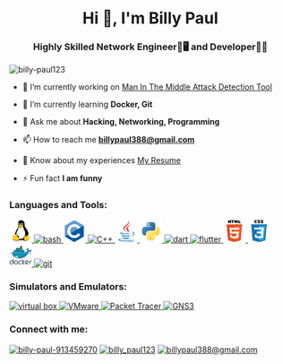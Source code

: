 <h1 align="center">Hi 👋, I'm Billy Paul</h1>
<h3 align="center">Highly Skilled Network Engineer🔌🖥️ and Developer👨‍💻</h3>

<p align="left"> <img src="https://komarev.com/ghpvc/?username=billy-paul123&label=Profile%20views&color=0e75b6&style=flat" alt="billy-paul123" /> </p>
<!--
<p align="left"> <a href="https://github.com/ryo-ma/github-profile-trophy"><img src="https://github-profile-trophy.vercel.app/?username=billy-paul123" alt="billy-paul123" /></a> </p>
-->

- 🔭 I’m currently working on [Man In The Middle Attack Detection Tool](https://github.com/billy-paul1234/arp-kill)

- 🌱 I’m currently learning **Docker, Git**

- 💬 Ask me about **Hacking, Networking, Programming**

- 📫 How to reach me **billypaul388@gmail.com**

- 📄 Know about my experiences [My Resume](https://billypaul.tiiny.site/)

- ⚡ Fun fact **I am funny**

<h3 align="left">Languages and Tools:</h3>
<p align="left"> 
 <a href="https://www.linux.org/" target="_blank" rel="noreferrer"> <img src="https://raw.githubusercontent.com/devicons/devicon/master/icons/linux/linux-original.svg" alt="linux" width="40" height="40"/> </a> 
 <a href="https://www.gnu.org/software/bash/" target="_blank" rel="noreferrer"> <img src="https://github.com/billy-paul1234/billy-paul1234/assets/137751689/681a4e8a-70c6-4e5e-a18e-c03287389838" alt="bash" width="40" height="40"/> </a> <a href="https://www.cprogramming.com/" target="_blank" rel="noreferrer"> <img src="https://raw.githubusercontent.com/devicons/devicon/master/icons/c/c-original.svg" alt="c" width="40" height="40"/> </a>
  <a href="https://en.wikipedia.org/wiki/C%2B%2B" target="_blank" rel="noreferrer"> <img src="https://github.com/billy-paul1234/billy-paul1234/assets/137751689/0d836366-0f0e-48c0-bb15-967565a22ea7" alt="C++" width="40" height="40"/> </a>
  <a href="https://www.java.com" target="_blank" rel="noreferrer"> <img src="https://raw.githubusercontent.com/devicons/devicon/master/icons/java/java-original.svg" alt="java" width="40" height="40"/> </a>
  <a href="https://www.python.org" target="_blank" rel="noreferrer"> <img src="https://raw.githubusercontent.com/devicons/devicon/master/icons/python/python-original.svg" alt="python" width="40" height="40"/> </a> 
  <a href="https://en.wikipedia.org/wiki/Dart_(programming_language)" target="_blank" rel="noreferrer"> <img src="https://github.com/billy-paul1234/billy-paul1234/assets/137751689/bee67c42-f02e-4778-8d10-c0923db968fb" alt="dart" width="40" height="40"/> </a>
 <a href="https://en.wikipedia.org/wiki/Flutter_(software)" target="_blank" rel="noreferrer"> <img src="https://github.com/billy-paul1234/billy-paul1234/assets/137751689/18262145-382b-4dcc-98f9-28e155f4caa2" alt="flutter" width="40" height="40"/> </a>
 <a href="https://www.w3.org/html/" target="_blank" rel="noreferrer"> <img src="https://raw.githubusercontent.com/devicons/devicon/master/icons/html5/html5-original-wordmark.svg" alt="html5" width="40" height="40"/> </a> 
 <a href="https://www.w3schools.com/css/" target="_blank" rel="noreferrer"> <img src="https://raw.githubusercontent.com/devicons/devicon/master/icons/css3/css3-original-wordmark.svg" alt="css3" width="40" height="40"/> </a> <a href="https://www.docker.com/" target="_blank" rel="noreferrer"> <img src="https://raw.githubusercontent.com/devicons/devicon/master/icons/docker/docker-original-wordmark.svg" alt="docker" width="40" height="40"/> </a> <a href="https://git-scm.com/" target="_blank" rel="noreferrer"> <img src="https://www.vectorlogo.zone/logos/git-scm/git-scm-icon.svg" alt="git" width="40" height="40"/> </a>  

</p>

<h3 align="left">Simulators and Emulators:</h3>
<p align="left"> <a href="https://en.wikipedia.org/wiki/VirtualBox" target="_blank" rel="noreferrer"> 
<img src="https://upload.wikimedia.org/wikipedia/commons/d/d5/Virtualbox_logo.png" alt="virtual box" width="40" height="40"/> </a> 
<a href="https://en.wikipedia.org/wiki/VMware_Workstation" target="_blank" rel="noreferrer"> 
<img src="https://upload.wikimedia.org/wikipedia/commons/5/5a/Vmware_workstation_16_icon.svg" alt="VMware" width="40" height="40"/> </a> 
<a href="https://en.wikipedia.org/wiki/Packet_Tracer" target="_blank" rel="noreferrer"> 
<img src="https://upload.wikimedia.org/wikipedia/en/d/dc/Cisco_Packet_Tracer_Icon.png" alt="Packet Tracer" width="40" height="40"/> </a>
 <a href="https://www.gns3.com/" target="_blank" rel="noreferrer">
  <img src="https://upload.wikimedia.org/wikipedia/commons/8/8f/GNS3_logo.png" alt="GNS3" width="40" height="40"/> </a> </p>

<h3 align="left">Connect with me:</h3>
<p align="left">
<a href="https://linkedin.com/in/billy-paul-913459270" target="blank"><img align="center" src="https://raw.githubusercontent.com/rahuldkjain/github-profile-readme-generator/master/src/images/icons/Social/linked-in-alt.svg" alt="billy-paul-913459270" height="30" width="40" /></a>
<a href="https://www.leetcode.com/billy_paul123" target="blank"><img align="center" src="https://raw.githubusercontent.com/rahuldkjain/github-profile-readme-generator/master/src/images/icons/Social/leet-code.svg" alt="billy_paul123" height="30" width="40" /></a>
<a href="mailto:billypaul388@gmail.com" target="blank"><img align="center" src="https://upload.wikimedia.org/wikipedia/commons/7/7e/Gmail_icon_%282020%29.svg" alt="billypaul388@gmail.com" height="30" width="40" /></a>
</p>
